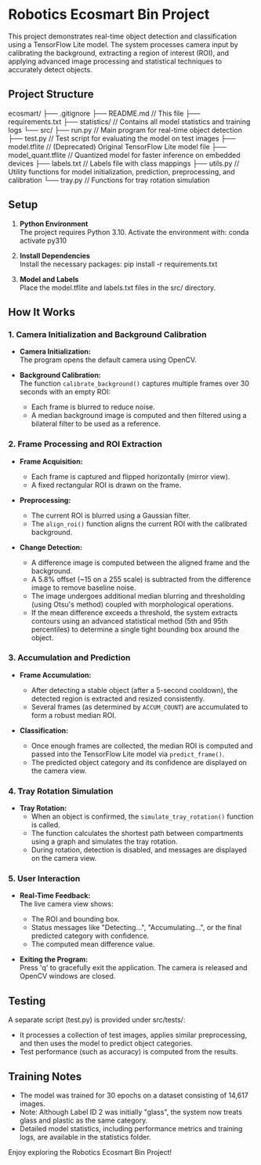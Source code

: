 # Robotics Ecosmart Bin Project

This project demonstrates real-time object detection and classification using a TensorFlow Lite model. The system processes camera input by calibrating the background, extracting a region of interest (ROI), and applying advanced image processing and statistical techniques to accurately detect objects.

## Project Structure

ecosmart/
├── .gitignore
├── README.md              // This file
├── requirements.txt
├── statistics/            // Contains all model statistics and training logs
└── src/
    ├── run.py             // Main program for real-time object detection
    ├── test.py            // Test script for evaluating the model on test images
    ├── model.tflite       // (Deprecated) Original TensorFlow Lite model file
    ├── model_quant.tflite // Quantized model for faster inference on embedded devices
    ├── labels.txt         // Labels file with class mappings
    ├── utils.py           // Utility functions for model initialization, prediction, preprocessing, and calibration
    └── tray.py            // Functions for tray rotation simulation

## Setup

1. **Python Environment**  
   The project requires Python 3.10. Activate the environment with:
   conda activate py310

2. **Install Dependencies**  
   Install the necessary packages:
   pip install -r requirements.txt

3. **Model and Labels**  
   Place the model.tflite and labels.txt files in the src/ directory.

## How It Works

### 1. Camera Initialization and Background Calibration

-   **Camera Initialization:**  
    The program opens the default camera using OpenCV.

-   **Background Calibration:**  
    The function `calibrate_background()` captures multiple frames over 30 seconds with an empty ROI:
    -   Each frame is blurred to reduce noise.
    -   A median background image is computed and then filtered using a bilateral filter to be used as a reference.

### 2. Frame Processing and ROI Extraction

-   **Frame Acquisition:**

    -   Each frame is captured and flipped horizontally (mirror view).
    -   A fixed rectangular ROI is drawn on the frame.

-   **Preprocessing:**

    -   The current ROI is blurred using a Gaussian filter.
    -   The `align_roi()` function aligns the current ROI with the calibrated background.

-   **Change Detection:**
    -   A difference image is computed between the aligned frame and the background.
    -   A 5.8% offset (~15 on a 255 scale) is subtracted from the difference image to remove baseline noise.
    -   The image undergoes additional median blurring and thresholding (using Otsu's method) coupled with morphological operations.
    -   If the mean difference exceeds a threshold, the system extracts contours using an advanced statistical method (5th and 95th percentiles) to determine a single tight bounding box around the object.

### 3. Accumulation and Prediction

-   **Frame Accumulation:**

    -   After detecting a stable object (after a 5-second cooldown), the detected region is extracted and resized consistently.
    -   Several frames (as determined by `ACCUM_COUNT`) are accumulated to form a robust median ROI.

-   **Classification:**
    -   Once enough frames are collected, the median ROI is computed and passed into the TensorFlow Lite model via `predict_frame()`.
    -   The predicted object category and its confidence are displayed on the camera view.

### 4. Tray Rotation Simulation

-   **Tray Rotation:**
    -   When an object is confirmed, the `simulate_tray_rotation()` function is called.
    -   The function calculates the shortest path between compartments using a graph and simulates the tray rotation.
    -   During rotation, detection is disabled, and messages are displayed on the camera view.

### 5. User Interaction

-   **Real-Time Feedback:**  
    The live camera view shows:

    -   The ROI and bounding box.
    -   Status messages like "Detecting...", "Accumulating...", or the final predicted category with confidence.
    -   The computed mean difference value.

-   **Exiting the Program:**  
    Press 'q' to gracefully exit the application. The camera is released and OpenCV windows are closed.

## Testing

A separate script (test.py) is provided under src/tests/:

-   It processes a collection of test images, applies similar preprocessing, and then uses the model to predict object categories.
-   Test performance (such as accuracy) is computed from the results.

## Training Notes

-   The model was trained for 30 epochs on a dataset consisting of 14,617 images.
-   Note: Although Label ID 2 was initially "glass", the system now treats glass and plastic as the same category.
-   Detailed model statistics, including performance metrics and training logs, are available in the statistics folder.

Enjoy exploring the Robotics Ecosmart Bin Project!
